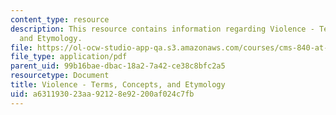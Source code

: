 ```yaml
---
content_type: resource
description: This resource contains information regarding Violence - Terms, Concepts,
  and Etymology.
file: https://ol-ocw-studio-app-qa.s3.amazonaws.com/courses/cms-840-at-the-limit-violence-in-contemporary-representation-fall-2013/a631193023aa92128e92200af024c7fb_MITCMS_840F13_Violence.pdf
file_type: application/pdf
parent_uid: 99b16bae-dbac-18a2-7a42-ce38c8bfc2a5
resourcetype: Document
title: Violence - Terms, Concepts, and Etymology
uid: a6311930-23aa-9212-8e92-200af024c7fb
---
```

